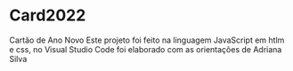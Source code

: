 # Card2022
Cartão de Ano Novo
Este projeto foi feito na linguagem JavaScript em htlm e css, no Visual Studio Code foi elaborado com as orientações de Adriana Silva

